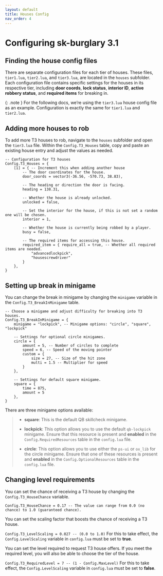 ```yaml
---
layout: default
title: Houses Config
nav_order: 4
---
```


# Configuring sk-burglary 3.1

## Finding the house config files

There are separate configuration files for each tier of houses. These files, `tier1.lua`, `tier2.lua`, and `tier3.lua`, are located in the `houses` subfolder. Each configuration file contains specific settings for the houses in its respective tier, including **door coords**, **lock status**, **interior ID**, **active robbery status**, and **required items** for breaking in.

{: .note }
For the following docs, we’re using the `tier3.lua` house config file as an example. Configuration is exactly the same for `tier1.lua` and `tier2.lua`.

## Adding more houses to rob

To add more T3 houses to rob, navigate to the `houses` subfolder and open the `tier3.lua` file. Within the `Config.T3_Houses` table, copy and paste an existing house entry and adjust the values as needed.

```
-- Configuration for T3 houses
Config.T3_Houses = {
    [1] = { -- Increment this when adding another house
        -- The door coordinates for the house.
        door_coords = vector3(-36.56, -570.73, 38.83),

        -- The heading or direction the door is facing.
        heading = 138.31,

        -- Whether the house is already unlocked.       
        unlocked = false,

        -- Set the interior for the house, if this is not set a random one will be chosen.
        interior = 1,

        -- Whether the house is currently being robbed by a player.
        busy = false,

        -- The required items for accessing this house.
        required_item = { require_all = true, -- Whether all required items are needed.
            "advancedlockpick",
            "housescrewdriver"
        }
    },
}
```

## Setting up break in minigame

You can change the break in minigame by changing the `minigame` variable in the `Config.T3_BreakInMinigame` table.

```
-- Choose a minigame and adjust difficulty for breaking into T3 houses.
Config.T3_BreakInMinigame = {
    minigame = "lockpick", -- Minigame options: "circle", "square", "lockpick"

    -- Settings for optional circle minigames.
    circle = {
        amount = 5, -- Number of circles to complete
        speed = 6, -- Speed of the moving pointer
        custom = {
            size = 27, -- Size of the hit zone
            multi = 1.5 -- Multiplier for speed
        }
    },

    -- Settings for default square minigame.
    square = {
        time = 875,
        amount = 5
    },
}
```

There are three minigame options available:

> - **square**: This is the default QB skillcheck minigame.
>
> - **lockpick**: This option allows you to use the default `qb-lockpick` minigame. Ensure that this resource is present and **enabled** in the `Config.RequiredResources` table in the `config.lua` file.
>
> - **circle**: This option allows you to use either the `ps-ui` or `ox_lib` for the circle minigame. Ensure that one of these resources is present and **enabled** in the `Config.OptionalResources` table in the `config.lua` file.

## Changing level requirements

You can set the chance of receiving a T3 house by changing the `Config.T3_HouseChance` variable.

`Config.T3_HouseChance = 0.17 -- The value can range from 0.0 (no chance) to 1.0 (guaranteed chance).` 

You can set the scaling factor that boosts the chance of receiving a T3 house.

`Config.T3_LevelScaling = 0.027 -- (0.0 to 1.0)` For this to take effect, the `Config.LevelScaling` variable in `config.lua` must be set to **true**.

You can set the level required to request T3 house offers. If you meet the required level, you will also be able to choose the tier of the house.

`Config.T3_RequiredLevel = 7 -- (1 - Config.MaxLevel)` For this to take effect, the `Config.LevelScaling` variable in `config.lua` must be set to **false**.